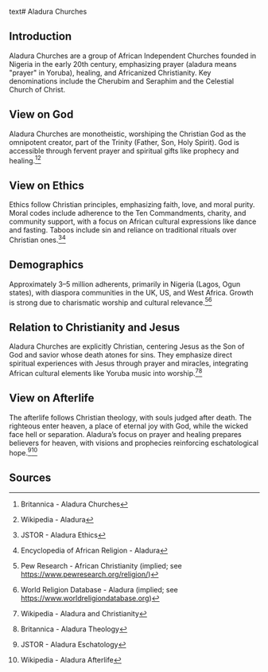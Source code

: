 text# Aladura Churches
## Introduction
Aladura Churches are a group of African Independent Churches founded in Nigeria in the early 20th century, emphasizing prayer (aladura means "prayer" in Yoruba), healing, and Africanized Christianity. Key denominations include the Cherubim and Seraphim and the Celestial Church of Christ.
## View on God
Aladura Churches are monotheistic, worshiping the Christian God as the omnipotent creator, part of the Trinity (Father, Son, Holy Spirit). God is accessible through fervent prayer and spiritual gifts like prophecy and healing.[^11][^12]
## View on Ethics
Ethics follow Christian principles, emphasizing faith, love, and moral purity. Moral codes include adherence to the Ten Commandments, charity, and community support, with a focus on African cultural expressions like dance and fasting. Taboos include sin and reliance on traditional rituals over Christian ones.[^13][^14]
## Demographics
Approximately 3–5 million adherents, primarily in Nigeria (Lagos, Ogun states), with diaspora communities in the UK, US, and West Africa. Growth is strong due to charismatic worship and cultural relevance.[^15][^16]
## Relation to Christianity and Jesus
Aladura Churches are explicitly Christian, centering Jesus as the Son of God and savior whose death atones for sins. They emphasize direct spiritual experiences with Jesus through prayer and miracles, integrating African cultural elements like Yoruba music into worship.[^17][^18]
## View on Afterlife
The afterlife follows Christian theology, with souls judged after death. The righteous enter heaven, a place of eternal joy with God, while the wicked face hell or separation. Aladura’s focus on prayer and healing prepares believers for heaven, with visions and prophecies reinforcing eschatological hope.[^19][^20]
## Sources
[^11]: Britannica - Aladura Churches[](https://www.britannica.com/topic/Aladura)
[^12]: Wikipedia - Aladura[](https://en.wikipedia.org/wiki/Aladura)
[^13]: JSTOR - Aladura Ethics[](https://www.jstor.org/stable/3260483)
[^14]: Encyclopedia of African Religion - Aladura[](https://www.encyclopedia.com/religion/aladura)
[^15]: Pew Research - African Christianity (implied; see https://www.pewresearch.org/religion/)
[^16]: World Religion Database - Aladura (implied; see https://www.worldreligiondatabase.org)
[^17]: Wikipedia - Aladura and Christianity[](https://en.wikipedia.org/wiki/Aladura#Christianity)
[^18]: Britannica - Aladura Theology[](https://www.britannica.com/topic/Aladura)
[^19]: JSTOR - Aladura Eschatology[](https://www.jstor.org/stable/3260484)
[^20]: Wikipedia - Aladura Afterlife[](https://en.wikipedia.org/wiki/Aladura#Afterlife)
